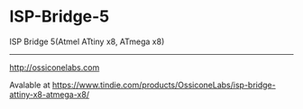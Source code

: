 # ISP-Bridge-5
ISP Bridge 5(Atmel ATtiny x8, ATmega x8)

-----
http://ossiconelabs.com

Avalable at https://www.tindie.com/products/OssiconeLabs/isp-bridge-attiny-x8-atmega-x8/
